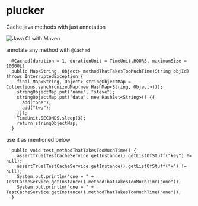 # plucker
Cache java methods with just annotation

![Java CI with Maven](https://github.com/dushmis/Plucker/workflows/Java%20CI%20with%20Maven/badge.svg)

annotate any method with `@Cached`

```
  @Cached(duration = 1, durationUnit = TimeUnit.HOURS, maximumSize = 10000L)
  public Map<String, Object> methodThatTakesTooMuchTime(String objId) throws InterruptedException {
    final Map<String, Object> stringObjectMap = Collections.synchronizedMap(new HashMap<String, Object>());
    stringObjectMap.put("name", "steve");
    stringObjectMap.put("data", new HashSet<String>() {{
      add("one");
      add("two");
    }});
    TimeUnit.SECONDS.sleep(3);
    return stringObjectMap;
  }
```

use it as mentioned below

```
  public void test_methodThatTakesTooMuchTime() {
    assertTrue(TestCacheService.getInstance().getListOfStuff("key") != null);
    assertTrue(TestCacheService.getInstance().getListOfStuff("x") != null);
    System.out.println("one = " + TestCacheService.getInstance().methodThatTakesTooMuchTime("one"));
    System.out.println("one = " + TestCacheService.getInstance().methodThatTakesTooMuchTime("one"));
  }
```

